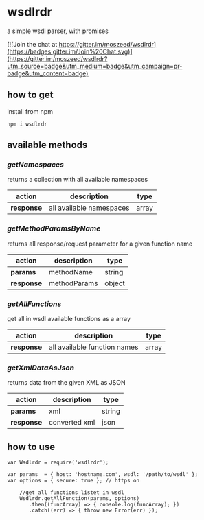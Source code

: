 # wsdlrdr
a simple wsdl parser, with promises

[![Join the chat at https://gitter.im/moszeed/wsdlrdr](https://badges.gitter.im/Join%20Chat.svg)](https://gitter.im/moszeed/wsdlrdr?utm_source=badge&utm_medium=badge&utm_campaign=pr-badge&utm_content=badge)


## how to get
install from npm

    npm i wsdlrdr

## available methods
### *getNamespaces*
returns a collection with all available namespaces

|action|description|type|
|--------|--------|-------|
|**response**|all available namespaces|array|

### *getMethodParamsByName*
returns all response/request parameter for a given function name

|action|description|type|
|--------|--------|-------|
|**params**|methodName|string|
|**response**|methodParams|object|

### *getAllFunctions*
get all in wsdl available functions as a array

|action|description|type|
|--------|--------|-------|
|**response**|all available function names|array|

### *getXmlDataAsJson*
returns data from the given XML as JSON

|action|description|type|
|--------|--------|-------|
|**params**|xml|string|
|**response**|converted xml|json|

## how to use

	var Wsdlrdr = require('wsdlrdr');

    var params  = { host: 'hostname.com', wsdl: '/path/to/wsdl' };
    var options = { secure: true }; // https on
		
        //get all functions listet in wsdl
		Wsdlrdr.getAllFunction(params, options)
           .then((funcArray) => { console.log(funcArray); })
           .catch((err) => { throw new Error(err) });
